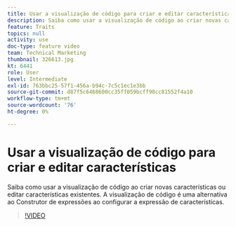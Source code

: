 ```yaml
---
title: Usar a visualização de código para criar e editar características
description: Saiba como usar a visualização de código ao criar novas características ou editar características existentes. A visualização de código é uma alternativa ao Construtor de expressões ao configurar a expressão de características.
feature: Traits
topics: null
activity: use
doc-type: feature video
team: Technical Marketing
thumbnail: 326613.jpg
kt: 6441
role: User
level: Intermediate
exl-id: 763bbc25-57f1-456a-b94c-7c5c1ec1e3bb
source-git-commit: d87f5c6468600cc35ff059bcff98cc81552f4a10
workflow-type: tm+mt
source-wordcount: '76'
ht-degree: 0%

---
```


# Usar a visualização de código para criar e editar características

Saiba como usar a visualização de código ao criar novas características ou editar características existentes. A visualização de código é uma alternativa ao Construtor de expressões ao configurar a expressão de características.

>[!VIDEO](https://video.tv.adobe.com/v/326613/?quality=12&learn=on)
